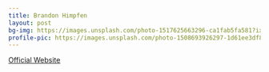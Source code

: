 ```yaml
---
title: Brandon Himpfen
layout: post
bg-img: https://images.unsplash.com/photo-1517625663296-ca1fab5fa581?ixid=MXwxMjA3fDB8MHxwaG90by1wYWdlfHx8fGVufDB8fHw%3D&ixlib=rb-1.2.1&auto=format&fit=crop&w=1353&q=80
profile-pic: https://images.unsplash.com/photo-1508693926297-1d61ee3df82a?ixid=MXwxMjA3fDB8MHxwaG90by1wYWdlfHx8fGVufDB8fHw%3D&ixlib=rb-1.2.1&auto=format&fit=crop&w=750&q=80
---
```


  <div class="links">
    <a href="https://clicksrv.net/3j" class="btn btn-outline-secondary btn-lg btn-block">Official Website</a>
  </div>
